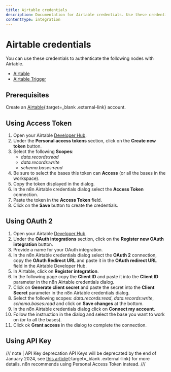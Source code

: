 ```yaml
---
title: Airtable credentials
description: Documentation for Airtable credentials. Use these credentials to authenticate Airtable in n8n, a workflow automation platform.
contentType: integration
---
```


# Airtable credentials

You can use these credentials to authenticate the following nodes with Airtable.

- [Airtable](/integrations/builtin/app-nodes/n8n-nodes-base.airtable/)
- [Airtable Trigger](/integrations/builtin/trigger-nodes/n8n-nodes-base.airtabletrigger/)

## Prerequisites

Create an [Airtable](https://airtable.com/){:target=_blank .external-link} account.

## Using Access Token

1. Open your Airtable [Developer Hub](https://airtable.com/create/tokens).
2. Under the **Personal access tokens** section, click on the **Create new token** button.
3. Select the following **Scopes**:
    - *data.records:read*
    - *data.records:write*
    - *schema.bases:read* 
4. Be sure to select the bases this token can **Access** (or all the bases in the workspace).
5. Copy the token displayed in the dialog.
6. In the n8n Airtable credentials dialog select the **Access Token** connection.
7. Paste the token in the **Access Token** field.
8. Click on the **Save** button to create the credentials.

## Using OAuth 2

1. Open your Airtable [Developer Hub](https://airtable.com/create/tokens).
2. Under the **OAuth integrations** section, click on the **Register new OAuth integration** button.
3. Provide a name for your OAuth integration.
4. In the n8n Airtable credentials dialog select the **OAuth 2** connection, copy the **OAuth Redirect URL** and paste it in the **OAuth redirect URL** field in the Airtable Developer Hub.
5. In Airtable, click on **Register integration**.
6. In the following page copy the **Client ID** and paste it into the **Client ID** parameter in the n8n Airtable credentials dialog.
7. Click on **Generate client secret** and paste the secret into the **Client Secret** parameter in the n8n Airtable credentials dialog.
8. Select the following scopes: *data.records:read*, *data.records:write*, *schema.bases:read* and click on **Save changes** at the bottom.
9. In the n8n Airtable credentials dialog click on **Connect my account**.
10. Follow the instruction in the dialog and select the base you want to work on (or to all the bases).
11. Click ok **Grant access** in the dialog to complete the connection.


## Using API Key

/// note | API Key deprecation
API Keys will be deprecated by the end of January 2024, see [this article](https://support.airtable.com/docs/airtable-api-key-deprecation-notice){:target=_blank .external-link} for more details. n8n recommends using Personal Access Token instead.
///
